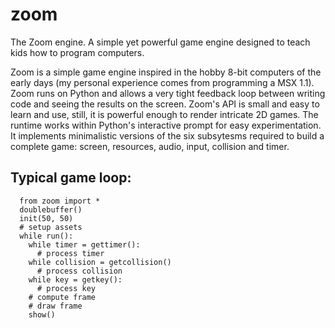 # zoom
The Zoom engine. A simple yet powerful game engine designed to teach kids how to program computers.

Zoom is a simple game engine inspired in the hobby 8-bit computers of the early days (my personal experience comes from programming a MSX 1.1). Zoom runs on Python and allows a very tight feedback loop between writing code and seeing the results on the screen. Zoom's API is small and easy to learn and use, still, it is powerful enough to render intricate 2D games. The runtime works within Python's interactive prompt for easy experimentation. It implements minimalistic versions of the six subsytesms required to build a complete game: screen, resources, audio, input, collision and timer.

## Typical game loop:

```
  from zoom import *
  doublebuffer()
  init(50, 50)
  # setup assets
  while run():
    while timer = gettimer():
      # process timer
    while collision = getcollision()
      # process collision
    while key = getkey():
      # process key
    # compute frame
    # draw frame
    show()
```
